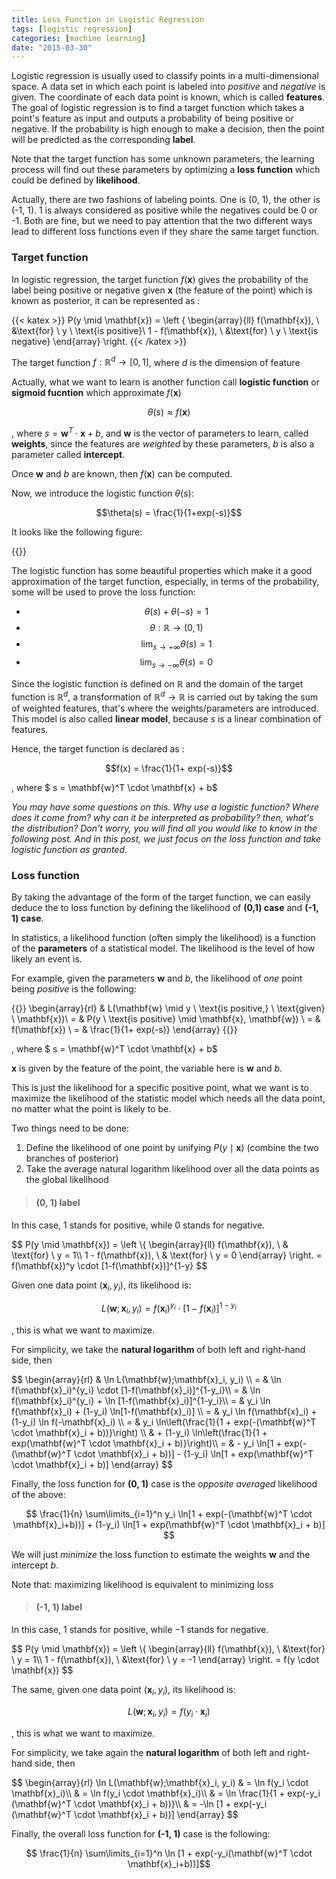 ```yaml
---
title: Loss Function in Logistic Regression
tags: [logistic regression]
categories: [machine learning]
date: "2015-03-30"
---
```


Logistic regression is usually used to classify points in a multi-dimensional space. A data set in which each point is labeled into *positive* and *negative* is given. The coordinate of each data point is known, which is called **features**. The goal of logistic regression is to find a target function which takes a point's feature as input and outputs a probability of being positive or negative. If the probability is high enough to make a decision, then the point will be predicted as the corresponding **label**.

Note that the target function has some unknown parameters, the learning process will find out these parameters by optimizing a **loss function** which could be defined by **likelihood**.

Actually, there are two fashions of labeling points. One is (0, 1), the other is (-1, 1). 1 is always considered as positive while the negatives could be 0 or -1. Both are fine, but we need to pay attention that the two different ways lead to different loss functions even if they share the same target function.

### Target function

In logistic regression, the target function $f(\mathbf{x})$ gives the probability of the label being positive or negative given $\mathbf{x}$ (the feature of the point) which is known as posterior, it can be represented as :

{{< katex >}}
P(y \mid \mathbf{x}) = \left \{
\begin{array}{ll}
f(\mathbf{x}), \ &\text{for} \ y \ \text{is positive}\\
1 - f(\mathbf{x}), \ &\text{for} \ y \ \text{is negative}
\end{array}
\right.
{{< /katex >}}

The target function $f: \mathbb{R}^d \to [0, 1]$, where $d$ is the dimension of feature

Actually, what we want to learn is another function call **logistic function** or **sigmoid fucntion** which approximate $f(\mathbf{x})$

$$\theta(s) \approx f(\mathbf{x})$$

, where $s = \mathbf{w}^T \cdot \mathbf{x} + b$, and $\mathbf{w}$ is the vector of parameters to learn, called **weights**, since the features are *weighted* by these parameters, $b$ is also a parameter called **intercept**.

Once $\mathbf{w}$ and $b$ are known, then $f(\mathbf{x})$ can be computed.

Now, we introduce the logistic function $\theta(s)$:

$$\theta(s) = \frac{1}{1+exp(-s)}$$

It looks like the following figure:

{{<funcPlot
  title="Logistic Function"
  xlab="s"
  ylab="theta(s)"
  height="500"
  min="-6"
  max="6"
  step="0.2"
  func="1 / (1 + Math.exp(-x))" >}}

The logistic function has some beautiful properties which make it a good approximation of the target function, especially, in terms of the probability, some will be used to prove the loss function:

* $$\theta(s) + \theta(-s) = 1$$
* $$\theta: \mathbb{R} \to (0, 1)$$
* $$\lim_{s \to +\infty} \theta(s) = 1$$
* $$\lim_{s \to -\infty} \theta(s) = 0$$

Since the logistic function is defined on $\mathbb{R}$ and the domain of the target function is $\mathbb{R}^d$, a transformation of $\mathbb{R}^d \to \mathbb{R}$ is carried out by taking the sum of weighted features, that's where the weights/parameters are introduced. This model is also called **linear model**, because $s$ is a linear combination of features.

Hence, the target function is declared as :

$$f(x) = \frac{1}{1+ exp(-s)}$$

, where $ s = \mathbf{w}^T \cdot \mathbf{x} + b$

*You may have some questions on this. Why use a logistic function? Where does it come from? why can it be interpreted as probability? then, what's the distribution? Don't worry, you will find all you would like to know in the following post. And in this post, we just focus on the loss function and take logistic function as granted.*

### Loss function

By taking the advantage of the form of the target function, we can easily deduce the to loss function by defining the likelihood of **(0,1) case** and **(-1, 1) case**.

In statistics, a likelihood function (often simply the likelihood) is a function of the **parameters** of a statistical model. The likelihood is the level of how likely an event is.

For example, given the parameters $\mathbf{w}$ and $b$, the likelihood of *one* point being *positive* is the following:

{{<katex>}}
\begin{array}{rl}
& L(\mathbf{w} \mid y \ \text{is positive,} \ \text{given} \ \mathbf{x})\\
= & P(y \ \text{is positive} \mid \mathbf{x}, \mathbf{w}) \\
= & f(\mathbf{x}) \\
= & \frac{1}{1+ exp(-s)}
\end{array}
{{</katex>}}

, where $ s = \mathbf{w}^T \cdot \mathbf{x} + b$

$\mathbf{x}$ is given by the feature of the point, the variable here is $\mathbf{w}$ and $b$.

This is just the likelihood for a specific positive point, what we want is to maximize the likelihood of the statistic model which needs all the data point, no matter what the point is likely to be.

Two things need to be done:

1. Define the likelihood of one point by unifying $P(y \mid \mathbf{x})$ (combine the two branches of posterior)
2. Take the average natural logarithm likelihood over all the data points as the global likelihood

>#### (0, 1) label

In this case, $1$ stands for positive, while $0$ stands for negative.

<div>
$$
   P(y \mid \mathbf{x}) = \left \{
   \begin{array}{ll}
   f(\mathbf{x}), \ & \text{for} \ y = 1\\
   1 - f(\mathbf{x}), \ & \text{for} \ y = 0
   \end{array}
   \right. = f(\mathbf{x})^y \cdot [1-f(\mathbf{x})]^{1-y}
$$
</div>

Given one data point $(\mathbf{x}_i, y_i)$, its likelihood is:

$$L(\mathbf{w};\mathbf{x}_i, y_i) = f(\mathbf{x}_i)^{y_i} \cdot [1-f(\mathbf{x}_i)]^{1-y_i}$$

, this is what we want to maximize.

For simplicity, we take the **natural logarithm** of both left and right-hand side, then

<div>
$$
\begin{array}{rl}
& \ln L(\mathbf{w};\mathbf{x}_i, y_i) \\
= & \ln f(\mathbf{x}_i)^{y_i} \cdot [1-f(\mathbf{x}_i)]^{1-y_i}\\
= & \ln f(\mathbf{x}_i)^{y_i} + \ln [1-f(\mathbf{x}_i)]^{1-y_i}\\
= & y_i \ln f(\mathbf{x}_i) + (1-y_i) \ln[1-f(\mathbf{x}_i)] \\
= & y_i \ln f(\mathbf{x}_i) + (1-y_i) \ln f(-\mathbf{x}_i) \\
= & y_i \ln\left(\frac{1}{1 + exp(-(\mathbf{w}^T \cdot \mathbf{x}_i + b))}\right) \\
  & + (1-y_i) \ln\left(\frac{1}{1 + exp(\mathbf{w}^T \cdot \mathbf{x}_i + b)}\right)\\
= & - y_i \ln[1 + exp(-(\mathbf{w}^T \cdot \mathbf{x}_i + b))] - (1-y_i) \ln[1 + exp(\mathbf{w}^T \cdot \mathbf{x}_i + b)]
\end{array}
$$
</div>

Finally, the loss function for **(0, 1)** case is the *opposite averaged* likelihood of the above:

$$ \frac{1}{n} \sum\limits_{i=1}^n y_i \ln[1 + exp(-(\mathbf{w}^T \cdot \mathbf{x}_i+b))] + (1-y_i) \ln[1 + exp(\mathbf{w}^T \cdot \mathbf{x}_i + b)] $$

We will just *minimize* the loss function to estimate the weights $\mathbf{w}$ and the intercept $b$.

Note that: maximizing likelihood is equivalent to minimizing loss

>#### (-1, 1) label

In this case, $1$ stands for positive, while $-1$ stands for negative.

<div>
$$
   P(y \mid \mathbf{x}) = \left \{
   \begin{array}{ll}
   f(\mathbf{x}), \ &\text{for} \ y = 1\\
   1 - f(\mathbf{x}), \ &\text{for} \ y = -1
   \end{array}
   \right. = f(y \cdot \mathbf{x})
$$
</div>

The same, given one data point $(\mathbf{x}_i, y_i)$, its likelihood is:

$$L(\mathbf{w};\mathbf{x}_i, y_i) = f(y_i \cdot \mathbf{x}_i)$$

, this is what we want to maximize.

For simplicity, we take again the **natural logarithm** of both left and right-hand side, then

<div>
$$
\begin{array}{rl}
\ln L(\mathbf{w};\mathbf{x}_i, y_i) & = \ln f(y_i \cdot \mathbf{x}_i)\\
& = \ln f(y_i \cdot \mathbf{x}_i)\\
& = \ln \frac{1}{1 + exp(-y_i (\mathbf{w}^T \cdot \mathbf{x}_i + b))}\\
& = -\ln [1 + exp(-y_i (\mathbf{w}^T \cdot \mathbf{x}_i + b))]
\end{array}
$$
</div>

Finally, the overall loss function for **(-1, 1)** case is the following:

$$ \frac{1}{n} \sum\limits_{i=1}^n \ln [1 + exp(-y_i(\mathbf{w}^T \cdot \mathbf{x}_i+b))]$$
